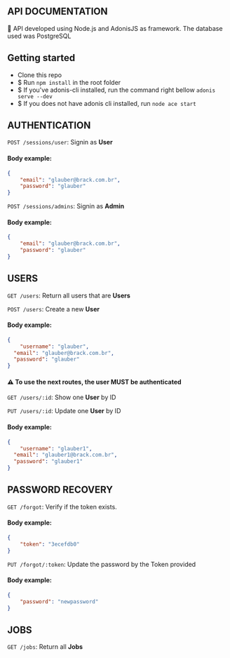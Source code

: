 ## API DOCUMENTATION

:rocket: API developed using Node.js and AdonisJS as framework. The database used was PostgreSQL

## Getting started

- Clone this repo
- \$ Run `npm install` in the root folder
- \$ If you've adonis-cli installed, run the command right bellow `adonis serve --dev`
- \$ If you does not have adonis cli installed, run `node ace start`


## AUTHENTICATION

`POST /sessions/user`: Signin as **User**

#### Body example:

```json
{
	"email": "glauber@brack.com.br",
	"password": "glauber"
}
```

`POST /sessions/admins`: Signin as **Admin**

#### Body example:

```json
{
	"email": "glauber@brack.com.br",
	"password": "glauber"
}
```

## USERS

`GET /users`: Return all users that are **Users**

`POST /users`: Create a new **User**

#### Body example:

```json
{
	"username": "glauber",
  "email": "glauber@brack.com.br",
  "password": "glauber"
}
```
#### :warning: To use the next routes, the user MUST be authenticated

`GET /users/:id`: Show one **User** by ID

`PUT /users/:id`: Update one **User** by ID

#### Body example:

```json
{
	"username": "glauber1",
  "email": "glauber1@brack.com.br",
  "password": "glauber1"
}
```

## PASSWORD RECOVERY

`GET /forgot`: Verify if the token exists.

#### Body example:

```json
{
	"token": "3ecefdb0"
}
```

`PUT /forgot/:token`: Update the password by the Token provided

#### Body example:

```json
{
	"password": "newpassword"
}
```

## JOBS

`GET /jobs`: Return all **Jobs** 
